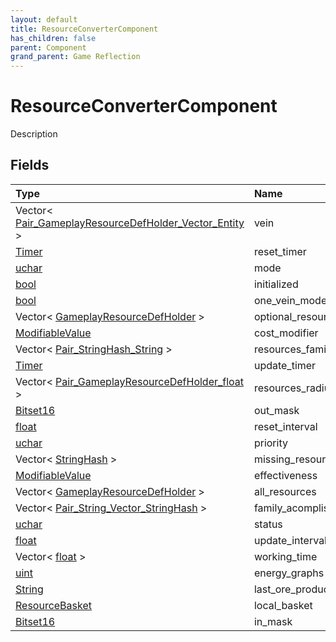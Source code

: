 ```yaml
---
layout: default
title: ResourceConverterComponent
has_children: false
parent: Component
grand_parent: Game Reflection
---
```

# ResourceConverterComponent
Description 

## Fields
| Type | Name |
|:-------------|:--------------|
| Vector< [Pair_GameplayResourceDefHolder_Vector_Entity](/game-reflection/classes/pair__gameplay_resource_def_holder__vector__entity.md) > | vein |
| [Timer](/game-reflection/classes/timer.md) | reset_timer |
| [uchar](/game-reflection/enums/uchar.md) | mode |
| [bool](/game-reflection/components/bool.md) | initialized |
| [bool](/game-reflection/components/bool.md) | one_vein_mode |
| Vector< [GameplayResourceDefHolder](/game-reflection/components/gameplay_resource_def_holder.md) > | optional_resources |
| [ModifiableValue](/game-reflection/classes/modifiable_value.md) | cost_modifier |
| Vector< [Pair_StringHash_String](/game-reflection/classes/pair__string_hash__string.md) > | resources_family |
| [Timer](/game-reflection/classes/timer.md) | update_timer |
| Vector< [Pair_GameplayResourceDefHolder_float](/game-reflection/classes/pair__gameplay_resource_def_holder_float.md) > | resources_radius |
| [Bitset16](/game-reflection/components/bitset16.md) | out_mask |
| [float](/game-reflection/components/float.md) | reset_interval |
| [uchar](/game-reflection/enums/uchar.md) | priority |
| Vector< [StringHash](/game-reflection/classes/string_hash.md) > | missing_resources |
| [ModifiableValue](/game-reflection/classes/modifiable_value.md) | effectiveness |
| Vector< [GameplayResourceDefHolder](/game-reflection/components/gameplay_resource_def_holder.md) > | all_resources |
| Vector< [Pair_String_Vector_StringHash](/game-reflection/classes/pair__string__vector__string_hash.md) > | family_acomplish_map |
| [uchar](/game-reflection/enums/uchar.md) | status |
| [float](/game-reflection/components/float.md) | update_interval |
| Vector< [float](/game-reflection/components/float.md) > | working_time |
| [uint](/game-reflection/components/uint.md) | energy_graphs |
| [String](/game-reflection/components/string.md) | last_ore_produced |
| [ResourceBasket](/game-reflection/classes/resource_basket.md) | local_basket |
| [Bitset16](/game-reflection/components/bitset16.md) | in_mask |
